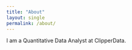 ```yaml
---
title: "About"
layout: single
permalink: /about/
---
```

I am a Quantitative Data Analyst at ClipperData.
